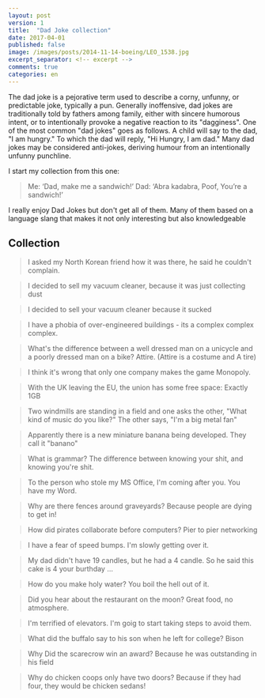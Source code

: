 ```yaml
---
layout: post
version: 1
title:  "Dad Joke collection"
date: 2017-04-01
published: false
image: /images/posts/2014-11-14-boeing/LEO_1538.jpg
excerpt_separator: <!-- excerpt -->
comments: true
categories: en 
---
```


The dad joke is a pejorative term used to describe a corny, unfunny, or predictable joke, typically a pun. Generally inoffensive, dad jokes are traditionally told by fathers among family, either with sincere humorous intent, or to intentionally provoke a negative reaction to its "dagginess". One of the most common "dad jokes" goes as follows. A child will say to the dad, "I am hungry." To which the dad will reply, "Hi Hungry, I am dad." Many dad jokes may be considered anti-jokes, deriving humour from an intentionally unfunny punchline.

I start my collection from this one:

> Me: ‘Dad, make me a sandwich!’ Dad: ‘Abra kadabra, Poof, You’re a sandwich!’

<!-- excerpt -->

I really enjoy Dad Jokes but don't get all of them. Many of them based on a language slang that makes it not only interesting but also knowledgeable 

## Collection

> I asked my North Korean friend how it was there, he said he couldn't complain.

> I decided to sell my vacuum cleaner, because it was just collecting dust

> I decided to sell your vacuum cleaner because it sucked

> I have a phobia of over-engineered buildings - its a complex complex complex.

> What's the difference between a well dressed man on a unicycle and a poorly dressed man on a bike? Attire. (Attire is a costume and A tire)

> I think it's wrong that only one company makes the game Monopoly.

> With the UK leaving the EU, the union has some free space: Exactly 1GB

> Two windmills are standing in a field and one asks the other, "What kind of music do you like?" The other says, "I'm a big metal fan"

> Apparently there is a new miniature banana being developed. They call it "banano"

> What is grammar? The difference between knowing your shit, and knowing you're shit.

> To the person who stole my MS Office, I'm coming after you. You have my Word.

> Why are there fences around graveyards? Because people are dying to get in!

> How did pirates collaborate before computers? Pier to pier networking

> I have a fear of speed bumps. I'm slowly getting over it.

> My dad didn't have 19 candles, but he had a 4 candle. So he said this cake is 4 your burthday ...

> How do you make holy water? You boil the hell out of it.

> Did you hear about the restaurant on the moon? Great food, no atmosphere.

> I'm terrified of elevators. I'm goig to start taking steps to avoid them. 

> What did the buffalo say to his son when he left for college? Bison

> Why Did the scarecrow win an award? Because he was outstanding in his field

> Why do chicken coops only have two doors? Because if they had four, they would be chicken sedans!
